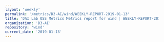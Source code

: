 ```yaml
---
layout: 'weekly'
permalink: '/metrics/D3-AI/wind/WEEKLY-REPORT-2019-01-13'
title: 'DAI Lab OSS Metrics Metrics report for wind | WEEKLY-REPORT-2019-01-13'
organization: 'D3-AI'
repository: 'wind'
current_date: '2019-01-13'
---
```

